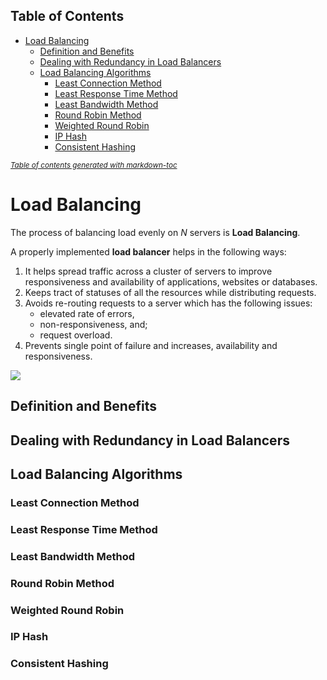 ## Table of Contents

- [Load Balancing](#load-balancing)
  * [Definition and Benefits](#definition-and-benefits)
  * [Dealing with Redundancy in Load Balancers](#dealing-with-redundancy-in-load-balancers)
  * [Load Balancing Algorithms](#load-balancing-algorithms)
    + [Least Connection Method](#least-connection-method)
    + [Least Response Time Method](#least-response-time-method)
    + [Least Bandwidth Method](#least-bandwidth-method)
    + [Round Robin Method](#round-robin-method)
    + [Weighted Round Robin](#weighted-round-robin)
    + [IP Hash](#ip-hash)
    + [Consistent Hashing](#consistent-hashing)

<small><i><a href='http://ecotrust-canada.github.io/markdown-toc/'>Table of contents generated with markdown-toc</a></i></small>

# Load Balancing

The process of balancing load evenly on *N* servers is **Load Balancing**.

A properly implemented **load balancer** helps in the following ways:

1. It helps spread traffic across a cluster of servers to improve responsiveness and availability of applications, websites or databases.
2. Keeps tract of statuses of all the resources while distributing requests.
3. Avoids re-routing requests to a server which has the following issues:
   - elevated rate of errors,
   - non-responsiveness, and;
   - request overload.
4. Prevents single point of failure and increases, availability and responsiveness.

![](https://raw.githubusercontent.com/aditya109/system-design/main/assets/lbrole.svg)











## Definition and Benefits

## Dealing with Redundancy in Load Balancers

## Load Balancing Algorithms

### Least Connection Method

### Least Response Time Method

### Least Bandwidth Method

### Round Robin Method

### Weighted Round Robin

### IP Hash

### Consistent Hashing

